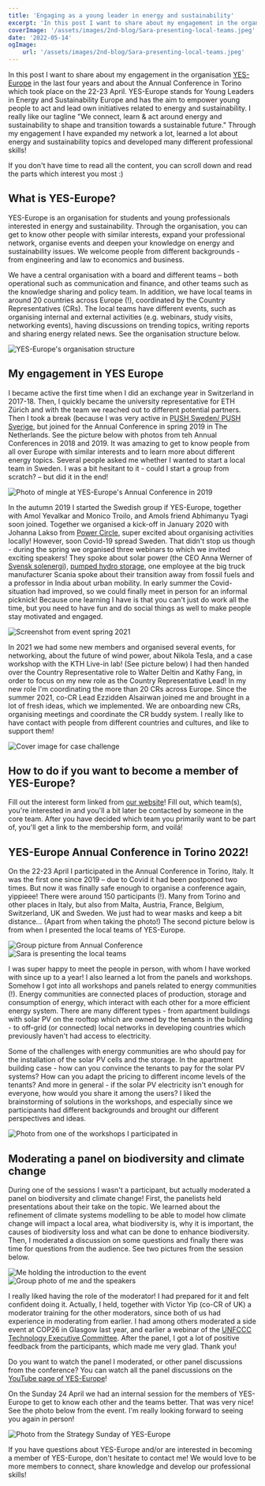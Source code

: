 ```yaml
---
title: 'Engaging as a young leader in energy and sustainability'
excerpt: 'In this post I want to share about my engagement in the organisation YES-Europe, Young Leaders in Energy and Sustainability Europe, in the last four years. I also write about the Annual Conference in Torino which took place on the 22-23 April 2022.'
coverImage: '/assets/images/2nd-blog/Sara-presenting-local-teams.jpeg'
date: '2022-05-14'
ogImage:
    url: '/assets/images/2nd-blog/Sara-presenting-local-teams.jpeg'
---
```


In this post I want to share about my engagement in the organisation [YES-Europe](https://yeseurope.org/) in the last four years and about the Annual Conference in Torino which took place on the 22-23 April. YES-Europe stands for Young Leaders in Energy and Sustainability Europe and has the aim to empower young people to act and lead own initiatives related to energy and sustainability. I really like our tagline "We connect, learn & act around energy and sustainability to shape and transition towards a sustainable future." Through my engagement I have expanded my network a lot, learned a lot about energy and sustainability topics and developed many different professional skills!

If you don't have time to read all the content, you can scroll down and read the parts which interest you most :)

## What is YES-Europe?
YES-Europe is an organisation for students and young professionals interested in energy and sustainability. Through the organisation, you can get to know other people with similar interests, expand your professional network, organise events and deepen your knowledge on energy and sustainability issues. We welcome people from different backgrounds - from engineering and law to economics and business.

We have a central organisation with a board and different teams – both operational such as communication and finance, and other teams such as the knowledge sharing and policy team. In addition, we have local teams in around 20 countries across Europe (!), coordinated by the Country Representatives (CRs). The local teams have different events, such as organising internal and external activities (e.g. webinars, study visits, networking events), having discussions on trending topics, writing reports and sharing energy related news. See the organisation structure below.

![YES-Europe's organisation structure](/assets/images/2nd-blog/YES-Europe-org-structure.png)

## My engagement in YES Europe
I became active the first time when I did an exchange year in Switzerland in 2017-18. Then, I quickly became the university representative for ETH Zürich and with the team we reached out to different potential partners. Then I took a break (because I was very active in [PUSH Sweden/ PUSH Sverige](https://pushsverige.se/english/), but joined for the Annual Conference in spring 2019 in The Netherlands. See the picture below with photos from teh Annual Conferences in 2018 and 2019. It was amazing to get to know people from all over Europe with similar interests and to learn more about different energy topics. Several people asked me whether I wanted to start a local team in Sweden. I was a bit hesitant to it - could I start a group from scratch? – but did it in the end!

![Photo of mingle at YES-Europe's Annual Conference in 2019](/assets/images/2nd-blog/YES-Europe-annual-conference-2018-19.jpg)

In the autumn 2019 I started the Swedish group if YES-Europe, together with Amol Yevalkar and Monico Troilo, and Amols friend Abhimanyu Tyagi soon joined. Together we organised a kick-off in January 2020 with Johanna Lakso from [Power Circle](https://powercircle.org/), super excited about organising activities locally! However, soon Covid-19 spread Sweden. That didn't stop us though - during the spring we organised three webinars to which we invited exciting speakers! They spoke about solar power (the CEO Anna Werner of [Svensk solenergi](https://svensksolenergi.se/our-vision/)), [pumped hydro storage](https://www.sens.se/17/21/pumped-hydro-storage/), one employee at the big truck manufacturer Scania spoke about their transition away from fossil fuels and a professor in India about urban mobility. In early summer the Covid-situation had improved, so we could finally meet in person for an informal picknick! Because one learning I have is that you can't just do work all the time, but you need to have fun and do social things as well to make people stay motivated and engaged.

![Screenshot from event spring 2021](/assets/images/2nd-blog/Screenshot-from-event-spring-2021.jpg)

In 2021 we had some new members and organised several events, for networking, about the future of wind power, about Nikola Tesla, and a case workshop with the KTH Live-in lab! (See picture below) I had then handed over the Country Representative role to Walter Deltin and Kathy Fang, in order to focus on my new role as the Country Representative Lead! In my new role I'm coordinating the more than 20 CRs across Europe. Since the summer 2021, co-CR Lead Ezzidden Alsairwan joined me and brought in a lot of fresh ideas, which we implemented. We are onboarding new CRs, organising meetings and coordinate the CR buddy system. I really like to have contact with people from different countries and cultures, and like to support them!

![Cover image for case challenge](/assets/images/2nd-blog/Case-challenge.jpg)

## How to do if you want to become a member of YES-Europe?
Fill out the interest form linked from [our website](https://yeseurope.org/get-involved/become-a-member/)! Fill out, which team(s), you're interested in and you'll a bit later be contacted by someone in the core team. After you have decided which team you primarily want to be part of, you'll get a link to the membership form, and voilá!

## YES-Europe Annual Conference in Torino 2022!
On the 22-23 April I participated in the Annual Conference in Torino, Italy. It was the first one since 2019 – due to Covid it had been postponed two times. But now it was finally safe enough to organise a conference again, yippieee! There were around 150 participants (!). Many from Torino and other places in Italy, but also from Malta, Austria, France, Belgium, Switzerland, UK and Sweden. We just had to wear masks and keep a bit distance... (Apart from when taking the photo!) The second picture below is from when I presented the local teams of YES-Europe.

![Group picture from Annual Conference](/assets/images/2nd-blog/AC22-team-picture.jpeg)
![Sara is presenting the local teams](/assets/images/2nd-blog/Sara-presenting-local-teams.jpeg)

I was super happy to meet the people in person, with whom I have worked with since up to a year! I also learned a lot from the panels and workshops. Somehow I got into all workshops and panels related to energy communities (!). Energy communities are connected places of production, storage and consumption of energy, which interact with each other for a more efficient energy system. There are many different types - from apartment buildings with solar PV on the rooftop which are owned by the tenants in the building - to off-grid (or connected) local networks in developing countries which previously haven't had access to electricity.

Some of the challenges with energy communities are who should pay for the installation of the solar PV cells and the storage. In the apartment building case - how can you convince the tenants to pay for the solar PV systems? How can you adapt the pricing to different income levels of the tenants? And more in general - if the solar PV electricity isn't enough for everyone, how would you share it among the users? I liked the brainstorming of solutions in the workshops, and especially since we participants had different backgrounds and brought our different perspectives and ideas.

![Photo from one of the workshops I participated in](/assets/images/2nd-blog/Workshop.jpg)

## Moderating a panel on biodiversity and climate change
During one of the sessions I wasn't a participant, but actually moderated a panel on biodiversity and climate change! First, the panelists held presentations about their take on the topic. We learned about the refinement of climate systems modelling to be able to model how climate change will impact a local area, what biodiversity is, why it is important, the causes of biodiversity loss and what can be done to enhance biodiversity. Then, I moderated a discussion on some questions and finally there was time for questions from the audience. See two pictures from the session below.

![Me holding the introduction to the event](/assets/images/2nd-blog/Sara-speaking-intro.jpeg)
![Group photo of me and the speakers](/assets/images/2nd-blog/Group-photo-landscape.jpeg)

I really liked having the role of the moderator! I had prepared for it and felt confident doing it. Actually, I held, together with Victor Yip (co-CR of UK) a moderator training for the other moderators, since both of us had experience in moderating from earlier. I had among others moderated a side event at COP26 in Glasgow last year, and earlier a webinar of the [UNFCCC Technology Executive Committee](https://unfccc.int/ttclear/tec). After the panel, I got a lot of positive feedback from the participants, which made me very glad. Thank you!

Do you want to watch the panel I moderated, or other panel discussions from the conference? You can watch all the panel discussions on the [YouTube page of YES-Europe](https://www.youtube.com/c/YESEurope)!

On the Sunday 24 April we had an internal session for the members of YES-Europe to get to know each other and the teams better. That was very nice! See the photo below from the event. I'm really looking forward to seeing you again in person!

![Photo from the Strategy Sunday of YES-Europe](/assets/images/2nd-blog/Strategy-sunday.jpg)

If you have questions about YES-Europe and/or are interested in becoming a member of YES-Europe, don't hesitate to contact me! We would love to be more members to connect, share knowledge and develop our professional skills!